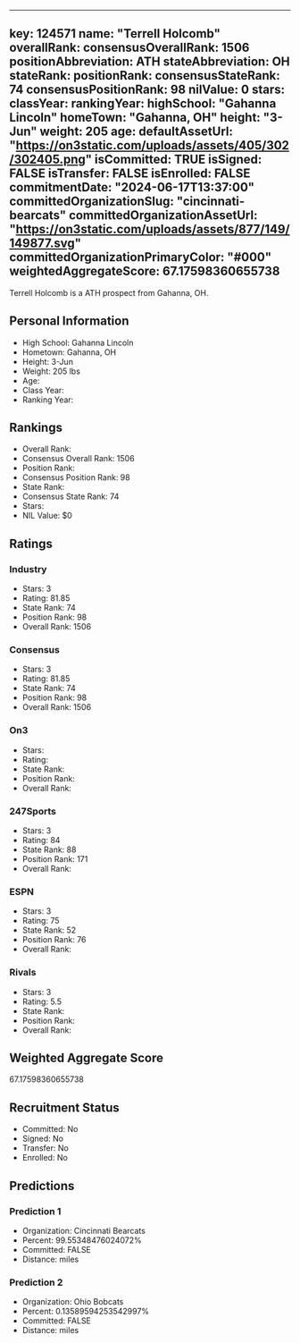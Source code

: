 ---
  key: 124571
  name: "Terrell Holcomb"
  overallRank: 
  consensusOverallRank: 1506
  positionAbbreviation: ATH
  stateAbbreviation: OH
  stateRank: 
  positionRank: 
  consensusStateRank: 74
  consensusPositionRank: 98
  nilValue: 0
  stars: 
  classYear: 
  rankingYear: 
  highSchool: "Gahanna Lincoln"
  homeTown: "Gahanna, OH"
  height: "3-Jun"
  weight: 205
  age: 
  defaultAssetUrl: "https://on3static.com/uploads/assets/405/302/302405.png"
  isCommitted: TRUE
  isSigned: FALSE
  isTransfer: FALSE
  isEnrolled: FALSE
  commitmentDate: "2024-06-17T13:37:00"
  committedOrganizationSlug: "cincinnati-bearcats"
  committedOrganizationAssetUrl: "https://on3static.com/uploads/assets/877/149/149877.svg"
  committedOrganizationPrimaryColor: "#000"
  weightedAggregateScore: 67.17598360655738
  ---
  
  Terrell Holcomb is a ATH prospect from Gahanna, OH.
  
  ## Personal Information
  - High School: Gahanna Lincoln
  - Hometown: Gahanna, OH
  - Height: 3-Jun
  - Weight: 205 lbs
  - Age: 
  - Class Year: 
  - Ranking Year: 
  
  ## Rankings
  - Overall Rank: 
  - Consensus Overall Rank: 1506
  - Position Rank: 
  - Consensus Position Rank: 98
  - State Rank: 
  - Consensus State Rank: 74
  - Stars: 
  - NIL Value: $0
  
  ## Ratings
  
  ### Industry
  - Stars: 3
  - Rating: 81.85
  - State Rank: 74
  - Position Rank: 98
  - Overall Rank: 1506
  
  ### Consensus
  - Stars: 3
  - Rating: 81.85
  - State Rank: 74
  - Position Rank: 98
  - Overall Rank: 1506
  
  ### On3
  - Stars: 
  - Rating: 
  - State Rank: 
  - Position Rank: 
  - Overall Rank: 
  
  ### 247Sports
  - Stars: 3
  - Rating: 84
  - State Rank: 88
  - Position Rank: 171
  - Overall Rank: 
  
  ### ESPN
  - Stars: 3
  - Rating: 75
  - State Rank: 52
  - Position Rank: 76
  - Overall Rank: 
  
  ### Rivals
  - Stars: 3
  - Rating: 5.5
  - State Rank: 
  - Position Rank: 
  - Overall Rank: 
  
  ## Weighted Aggregate Score
  67.17598360655738
  
  ## Recruitment Status
  - Committed: No
  - Signed: No
  - Transfer: No
  - Enrolled: No
  
  
  
  ## Predictions
  
  ### Prediction 1
  - Organization: Cincinnati Bearcats
  - Percent: 99.55348476024072%
  - Committed: FALSE
  - Distance:  miles
  
  ### Prediction 2
  - Organization: Ohio Bobcats
  - Percent: 0.13589594253542997%
  - Committed: FALSE
  - Distance:  miles
  